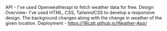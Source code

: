 API - I've used Openweatherapi to fetch weather data for free. 
Design Overview- I've used HTML, CSS, TailwindCSS to develop a responsive design. The background changes along with the change in weather of the given location.
Deployment - https://18catt.github.io/Weather-App/
